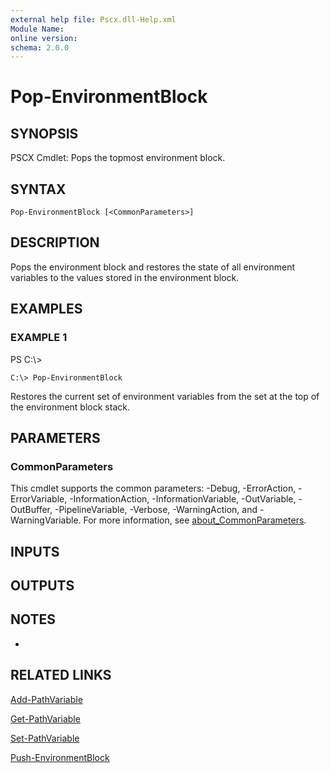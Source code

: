```yaml
---
external help file: Pscx.dll-Help.xml
Module Name:
online version:
schema: 2.0.0
---
```


# Pop-EnvironmentBlock

## SYNOPSIS
PSCX Cmdlet: Pops the topmost environment block.

## SYNTAX

```
Pop-EnvironmentBlock [<CommonParameters>]
```

## DESCRIPTION
Pops the environment block and restores the state of all environment variables to the values stored in the environment block.

## EXAMPLES

### EXAMPLE 1
PS C:\\\>

```
C:\> Pop-EnvironmentBlock
```

Restores the current set of environment variables from the set at the top of the environment block stack.

## PARAMETERS

### CommonParameters
This cmdlet supports the common parameters: -Debug, -ErrorAction, -ErrorVariable, -InformationAction, -InformationVariable, -OutVariable, -OutBuffer, -PipelineVariable, -Verbose, -WarningAction, and -WarningVariable. For more information, see [about_CommonParameters](http://go.microsoft.com/fwlink/?LinkID=113216).

## INPUTS

## OUTPUTS

## NOTES
*

## RELATED LINKS

[Add-PathVariable]()

[Get-PathVariable]()

[Set-PathVariable]()

[Push-EnvironmentBlock]()

